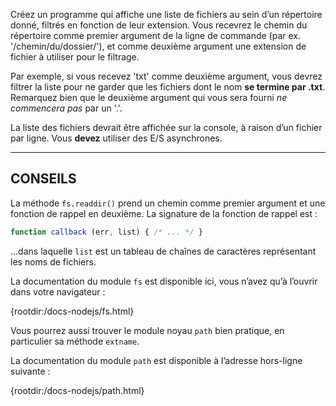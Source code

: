 Créez un programme qui affiche une liste de fichiers au sein d’un répertoire
donné, filtrés en fonction de leur extension.  Vous recevrez le chemin du
répertoire comme premier argument de la ligne de commande (par ex.
'/chemin/du/dossier/'), et comme deuxième argument une extension de fichier
à utiliser pour le filtrage.

Par exemple, si vous recevez 'txt' comme deuxième argument, vous devrez
filtrer la liste pour ne garder que les fichiers dont le nom **se termine
par .txt**.  Remarquez bien que le deuxième argument qui vous sera fourni
*ne commencera pas* par un '.'.

La liste des fichiers devrait être affichée sur la console, à raison d’un
fichier par ligne.  Vous **devez** utiliser des E/S asynchrones.

----------------------------------------------------------------------

## CONSEILS

La méthode `fs.readdir()` prend un chemin comme premier argument et une
fonction de rappel en deuxième.  La signature de la fonction de rappel est :

```js
function callback (err, list) { /* ... */ }
```

…dans laquelle `list` est un tableau de chaînes de caractères représentant
les noms de fichiers.

La documentation du module `fs` est disponible ici, vous n’avez qu’à l’ouvrir
dans votre navigateur :

  {rootdir:/docs-nodejs/fs.html}

Vous pourrez aussi trouver le module noyau `path` bien pratique, en
particulier sa méthode `extname`.

La documentation du module `path` est disponible à l’adresse hors-ligne
suivante :

  {rootdir:/docs-nodejs/path.html}
